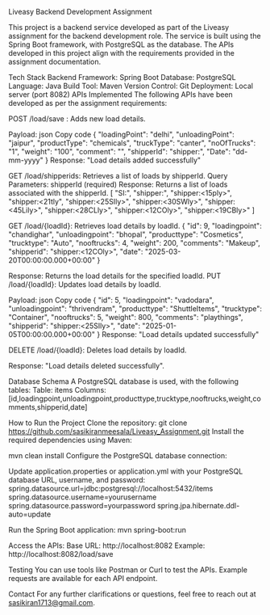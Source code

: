Liveasy Backend Development Assignment

This project is a backend service developed as part of the Liveasy assignment for the backend development role. The service is built using the Spring Boot framework, with PostgreSQL as the database. The APIs developed in this project align with the requirements provided in the assignment documentation.

Tech Stack
Backend Framework: Spring Boot
Database: PostgreSQL
Language: Java
Build Tool: Maven
Version Control: Git
Deployment: Local server (port 8082)
APIs Implemented
The following APIs have been developed as per the assignment requirements:

POST /load/save : Adds new load details.

Payload:
json
Copy code
{
  "loadingPoint": "delhi",
  "unloadingPoint": "jaipur",
  "productType": "chemicals",
  "truckType": "canter",
  "noOfTrucks": "1",
  "weight": "100",
  "comment": "",
  "shipperId": "shipper:<UUID>",
  "Date": "dd-mm-yyyy"
}
Response: "Load details added successfully"

GET /load/shipperids: Retrieves a list of loads by shipperId.
Query Parameters:
shipperId (required)
Response: Returns a list of loads associated with the shipperId.
[
    "SI:<sm19sly>",
    "shipper:<UUID>",
    "shipper:<15ply>",
    "shipper:<21tly",
    "shipper:<25SIly>",
    "shipper:<30SWly>",
    "shipper:<45Lily>",
    "shipper:<28CLly>",
    "shipper:<12COly>",
    "shipper:<19CBly>"
]

GET /load/{loadId}: Retrieves load details by loadId.
{
    "id": 9,
    "loadingpoint": "chandighar",
    "unloadingpoint": "bhopal",
    "producttype": "Cosmetics",
    "trucktype": "Auto",
    "nooftrucks": 4,
    "weight": 200,
    "comments": "Makeup",
    "shipperid": "shipper:<12COly>",
    "date": "2025-03-20T00:00:00.000+00:00"
}

Response: Returns the load details for the specified loadId.
PUT /load/{loadId}: Updates load details by loadId.

Payload:
json
Copy code
{
    "id": 5,
    "loadingpoint": "vadodara",
    "unloadingpoint": "thrivendram",
    "producttype": "ShuttleItems",
    "trucktype": "Container",
    "nooftrucks": 5,
    "weight": 800,
    "comments": "playthings",
    "shipperid": "shipper:<25SIly>",
    "date": "2025-01-05T00:00:00.000+00:00"
}
Response: "Load details updated successfully"

DELETE /load/{loadId}: Deletes load details by loadId.

Response: "Load details deleted successfully".


Database Schema
A PostgreSQL database is used, with the following tables:
Table: items
Columns: [id,loadingpoint,unloadingpoint,producttype,trucktype,nooftrucks,weight,comments,shipperid,date]

How to Run the Project
Clone the repository:
git clone  https://github.com/sasikiranmeesala/Liveasy_Assignment.git
Install the required dependencies using Maven:

mvn clean install
Configure the PostgreSQL database connection:

Update application.properties or application.yml with your PostgreSQL database URL, username, and password:
spring.datasource.url=jdbc:postgresql://localhost:5432/items
spring.datasource.username=yourusername
spring.datasource.password=yourpassword
spring.jpa.hibernate.ddl-auto=update

Run the Spring Boot application:
mvn spring-boot:run

Access the APIs:
Base URL: http://localhost:8082
Example: http://localhost:8082/load/save

Testing
You can use tools like Postman or Curl to test the APIs. Example requests are available for each API endpoint.

Contact
For any further clarifications or questions, feel free to reach out at sasikiran1713@gmail.com.

